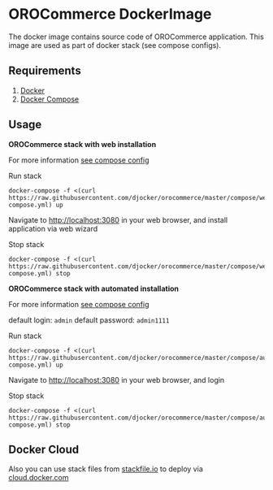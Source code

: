 # OROCommerce DockerImage
The docker image contains source code of OROCommerce application.
This image are used as part of docker stack (see compose configs).

## Requirements

1. [Docker](https://www.docker.com/)
2. [Docker Compose](http://docs.docker.com/compose)

## Usage
**OROCommerce stack with web installation**

For more information [see compose config](./compose/webinstall/docker-compose.yml)

Run stack 

```
docker-compose -f <(curl https://raw.githubusercontent.com/djocker/orocommerce/master/compose/webinstall/docker-compose.yml) up
```
Navigate to [http://localhost:3080](http://localhost:3080) in your web browser, and install application via web wizard

Stop stack

```
docker-compose -f <(curl https://raw.githubusercontent.com/djocker/orocommerce/master/compose/webinstall/docker-compose.yml) stop
```

**OROCommerce stack with automated installation**

For more information [see compose config](./compose/autoinstall/docker-compose.yml)

default login: `admin` default password: `admin1111`

Run stack

```
docker-compose -f <(curl https://raw.githubusercontent.com/djocker/orocommerce/master/compose/autoinstall/docker-compose.yml) up
```
Navigate to [http://localhost:3080](http://localhost:3080) in your web browser, and login

Stop stack

```
docker-compose -f <(curl https://raw.githubusercontent.com/djocker/orocommerce/master/compose/autoinstall/docker-compose.yml) stop 
```

## Docker Cloud

Also you can use stack files from [stackfile.io](https://stackfiles.io/registry/56fc345c416a1001004d39cc) to deploy via [cloud.docker.com](https://cloud.docker.com)
